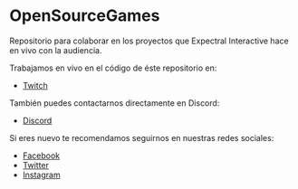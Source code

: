 # OpenSourceGames
Repositorio para colaborar en los proyectos que Expectral Interactive hace en vivo con la audiencia.

Trabajamos en vivo en el código de éste repositorio en:
* [Twitch](https://www.twitch.tv/expectral_int)

También puedes contactarnos directamente en Discord:
* [Discord](https://discord.gg/MBq8VR7k)

Si eres nuevo te recomendamos seguirnos en nuestras redes sociales:
* [Facebook](https://www.facebook.com/expectral.int/)
* [Twitter](https://www.twitter.com/expectral_int)
* [Instagram](http://instagram.com/expectral_int)
